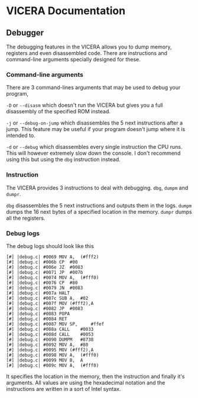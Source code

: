 # VICERA Documentation

## Debugger

The debugging features in the VICERA allows you to dump memory, registers and
even disassembled code. There are instructions and command-line arguments
specially designed for these.

### Command-line arguments

There are 3 command-lines arguments that may be used to debug your program,

`-D` or `--disasm` which doesn't run the VICERA but gives you a full disassembly
of the specified ROM instead.

`-j` or `--debug-on-jump` which disassembles the 5 next instructions after a
jump.
This feature may be useful if your program doesn't jump where it is intended
to.

`-d` or `--debug` which disassembles every single instruction the CPU runs.
This will however extremely slow down the console. I don't recommend using this
but using the `dbg` instruction instead.

### Instruction

The VICERA provides 3 instructions to deal with debugging. `dbg`, `dumpm` and
`dumpr`.

`dbg` disassembles the 5 next instructions and outputs them in the logs.
`dumpm` dumps the 16 next bytes of a specified location in the memory.
`dumpr` dumps all the registers.

### Debug logs

The debug logs should look like this

    [#] |debug.c| #0069	MOV	A, 	(#fff2)
    [#] |debug.c| #006b	CP	#00
    [#] |debug.c| #006e	JZ	#0083
    [#] |debug.c| #0071	JP	#007b
    [#] |debug.c| #0074	MOV	A, 	(#fff0)
    [#] |debug.c| #0076	CP	#80
    [#] |debug.c| #0079	JN	#0083
    [#] |debug.c| #007a	HALT	 
    [#] |debug.c| #007c	SUB	A, 	#02
    [#] |debug.c| #007f	MOV	(#fff2),A
    [#] |debug.c| #0082	JP	#0083
    [#] |debug.c| #0083	POPA	 
    [#] |debug.c| #0084	RET	 
    [#] |debug.c| #0087	MOV	SP, 	#ffef
    [#] |debug.c| #008a	CALL	#0033
    [#] |debug.c| #008d	CALL	#0053
    [#] |debug.c| #0090	DUMPM	#8738
    [#] |debug.c| #0092	MOV	A, 	#80
    [#] |debug.c| #0095	MOV	(#fff2),A
    [#] |debug.c| #0098	MOV	A, 	(#fff0)
    [#] |debug.c| #0099	MOV	B, 	A
    [#] |debug.c| #009c	MOV	A, 	(#fff0)

It specifies the location in the memory, then the instruction and finally it's
arguments. All values are using the hexadecimal notation and the instructions
are written in a sort of Intel syntax.
